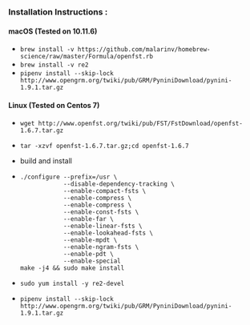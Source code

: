 ### Installation Instructions :

#### macOS (Tested on 10.11.6)

-   `brew install -v https://github.com/malarinv/homebrew-science/raw/master/Formula/openfst.rb`
-   `brew install -v re2`
-   `pipenv install --skip-lock http://www.opengrm.org/twiki/pub/GRM/PyniniDownload/pynini-1.9.1.tar.gz`

#### Linux (Tested on Centos 7)

-   `wget http://www.openfst.org/twiki/pub/FST/FstDownload/openfst-1.6.7.tar.gz`
-   `tar -xzvf openfst-1.6.7.tar.gz;cd openfst-1.6.7`

-   build and install
-     ./configure --prefix=/usr \
                  --disable-dependency-tracking \
                  --enable-compact-fsts \
                  --enable-compress \
                  --enable-compress \
                  --enable-const-fsts \
                  --enable-far \
                  --enable-linear-fsts \
                  --enable-lookahead-fsts \
                  --enable-mpdt \
                  --enable-ngram-fsts \
                  --enable-pdt \
                  --enable-special
      make -j4 && sudo make install
-   `sudo yum install -y re2-devel`
-   `pipenv install --skip-lock http://www.opengrm.org/twiki/pub/GRM/PyniniDownload/pynini-1.9.1.tar.gz`
